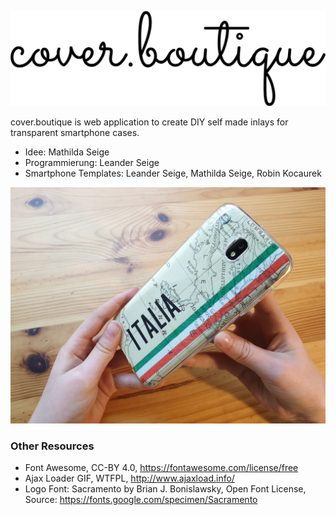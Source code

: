 ![COVER.BOUTIQUE](images/cover.boutique.png)

cover.boutique is web application to create DIY self made inlays for transparent smartphone cases.

+ Idee: Mathilda Seige
+ Programmierung: Leander Seige
+ Smartphone Templates: Leander Seige, Mathilda Seige, Robin Kocaurek


![Transparent Smartphone Inlays](images/demo.jpg)


### Other Resources

* Font Awesome, CC-BY 4.0, https://fontawesome.com/license/free
* Ajax Loader GIF, WTFPL, http://www.ajaxload.info/
* Logo Font: Sacramento by Brian J. Bonislawsky, Open Font License, Source: https://fonts.google.com/specimen/Sacramento
